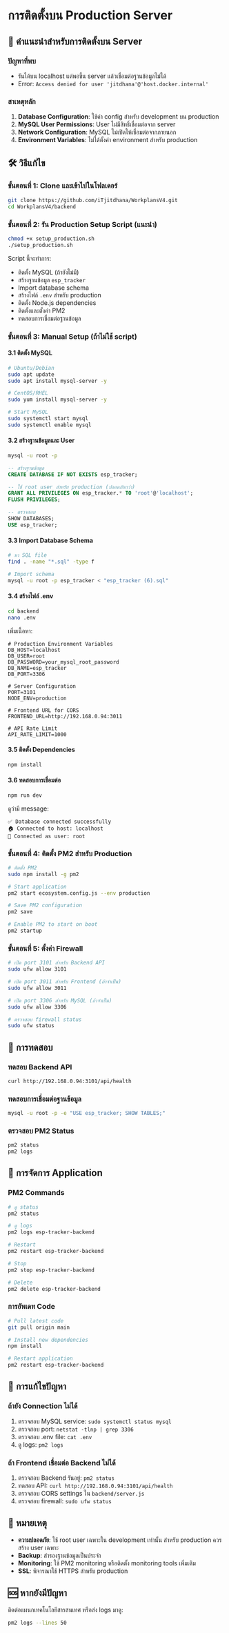 # การติดตั้งบน Production Server

## 🚀 คำแนะนำสำหรับการติดตั้งบน Server

### ปัญหาที่พบ
- รันได้บน localhost แต่พอขึ้น server แล้วเชื่อมต่อฐานข้อมูลไม่ได้
- Error: `Access denied for user 'jitdhana'@'host.docker.internal'`

### สาเหตุหลัก
1. **Database Configuration**: ใช้ค่า config สำหรับ development บน production
2. **MySQL User Permissions**: User ไม่มีสิทธิ์เชื่อมต่อจาก server
3. **Network Configuration**: MySQL ไม่เปิดให้เชื่อมต่อจากภายนอก
4. **Environment Variables**: ไม่ได้ตั้งค่า environment สำหรับ production

## 🛠️ วิธีแก้ไข

### ขั้นตอนที่ 1: Clone และเข้าไปในโฟลเดอร์
```bash
git clone https://github.com/iTjitdhana/WorkplansV4.git
cd WorkplansV4/backend
```

### ขั้นตอนที่ 2: รัน Production Setup Script (แนะนำ)
```bash
chmod +x setup_production.sh
./setup_production.sh
```

Script นี้จะทำการ:
- ติดตั้ง MySQL (ถ้ายังไม่มี)
- สร้างฐานข้อมูล `esp_tracker`
- Import database schema
- สร้างไฟล์ `.env` สำหรับ production
- ติดตั้ง Node.js dependencies
- ติดตั้งและตั้งค่า PM2
- ทดสอบการเชื่อมต่อฐานข้อมูล

### ขั้นตอนที่ 3: Manual Setup (ถ้าไม่ใช้ script)

#### 3.1 ติดตั้ง MySQL
```bash
# Ubuntu/Debian
sudo apt update
sudo apt install mysql-server -y

# CentOS/RHEL
sudo yum install mysql-server -y

# Start MySQL
sudo systemctl start mysql
sudo systemctl enable mysql
```

#### 3.2 สร้างฐานข้อมูลและ User
```bash
mysql -u root -p
```

```sql
-- สร้างฐานข้อมูล
CREATE DATABASE IF NOT EXISTS esp_tracker;

-- ใช้ root user สำหรับ production (ปลอดภัยกว่า)
GRANT ALL PRIVILEGES ON esp_tracker.* TO 'root'@'localhost';
FLUSH PRIVILEGES;

-- ตรวจสอบ
SHOW DATABASES;
USE esp_tracker;
```

#### 3.3 Import Database Schema
```bash
# หา SQL file
find . -name "*.sql" -type f

# Import schema
mysql -u root -p esp_tracker < "esp_tracker (6).sql"
```

#### 3.4 สร้างไฟล์ .env
```bash
cd backend
nano .env
```

เพิ่มเนื้อหา:
```env
# Production Environment Variables
DB_HOST=localhost
DB_USER=root
DB_PASSWORD=your_mysql_root_password
DB_NAME=esp_tracker
DB_PORT=3306

# Server Configuration
PORT=3101
NODE_ENV=production

# Frontend URL for CORS
FRONTEND_URL=http://192.168.0.94:3011

# API Rate Limit
API_RATE_LIMIT=1000
```

#### 3.5 ติดตั้ง Dependencies
```bash
npm install
```

#### 3.6 ทดสอบการเชื่อมต่อ
```bash
npm run dev
```

ดูว่ามี message:
```
✅ Database connected successfully
🏠 Connected to host: localhost
👤 Connected as user: root
```

### ขั้นตอนที่ 4: ติดตั้ง PM2 สำหรับ Production
```bash
# ติดตั้ง PM2
sudo npm install -g pm2

# Start application
pm2 start ecosystem.config.js --env production

# Save PM2 configuration
pm2 save

# Enable PM2 to start on boot
pm2 startup
```

### ขั้นตอนที่ 5: ตั้งค่า Firewall
```bash
# เปิด port 3101 สำหรับ Backend API
sudo ufw allow 3101

# เปิด port 3011 สำหรับ Frontend (ถ้าจำเป็น)
sudo ufw allow 3011

# เปิด port 3306 สำหรับ MySQL (ถ้าจำเป็น)
sudo ufw allow 3306

# ตรวจสอบ firewall status
sudo ufw status
```

## 🧪 การทดสอบ

### ทดสอบ Backend API
```bash
curl http://192.168.0.94:3101/api/health
```

### ทดสอบการเชื่อมต่อฐานข้อมูล
```bash
mysql -u root -p -e "USE esp_tracker; SHOW TABLES;"
```

### ตรวจสอบ PM2 Status
```bash
pm2 status
pm2 logs
```

## 🔧 การจัดการ Application

### PM2 Commands
```bash
# ดู status
pm2 status

# ดู logs
pm2 logs esp-tracker-backend

# Restart
pm2 restart esp-tracker-backend

# Stop
pm2 stop esp-tracker-backend

# Delete
pm2 delete esp-tracker-backend
```

### การอัพเดท Code
```bash
# Pull latest code
git pull origin main

# Install new dependencies
npm install

# Restart application
pm2 restart esp-tracker-backend
```

## 🐛 การแก้ไขปัญหา

### ถ้ายัง Connection ไม่ได้
1. ตรวจสอบ MySQL service: `sudo systemctl status mysql`
2. ตรวจสอบ port: `netstat -tlnp | grep 3306`
3. ตรวจสอบ .env file: `cat .env`
4. ดู logs: `pm2 logs`

### ถ้า Frontend เชื่อมต่อ Backend ไม่ได้
1. ตรวจสอบ Backend รันอยู่: `pm2 status`
2. ทดสอบ API: `curl http://192.168.0.94:3101/api/health`
3. ตรวจสอบ CORS settings ใน `backend/server.js`
4. ตรวจสอบ firewall: `sudo ufw status`

## 📝 หมายเหตุ

- **ความปลอดภัย**: ใช้ root user เฉพาะใน development เท่านั้น สำหรับ production ควรสร้าง user เฉพาะ
- **Backup**: สำรองฐานข้อมูลเป็นประจำ
- **Monitoring**: ใช้ PM2 monitoring หรือติดตั้ง monitoring tools เพิ่มเติม
- **SSL**: พิจารณาใช้ HTTPS สำหรับ production

## 🆘 หากยังมีปัญหา

ติดต่อแผนกเทคโนโลยีสารสนเทศ หรือส่ง logs มาดู:
```bash
pm2 logs --lines 50
``` 